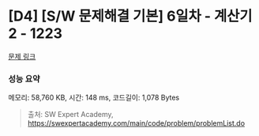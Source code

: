 # [D4] [S/W 문제해결 기본] 6일차 - 계산기2 - 1223 

[문제 링크](https://swexpertacademy.com/main/code/problem/problemDetail.do?contestProbId=AV14nnAaAFACFAYD) 

### 성능 요약

메모리: 58,760 KB, 시간: 148 ms, 코드길이: 1,078 Bytes



> 출처: SW Expert Academy, https://swexpertacademy.com/main/code/problem/problemList.do
